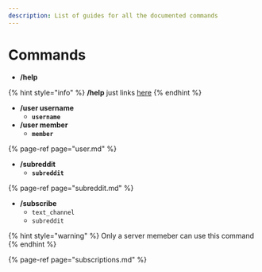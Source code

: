 ```yaml
---
description: List of guides for all the documented commands
---
```


# Commands

* **/help**

{% hint style="info" %}
**/help** just links [here](commands.md)
{% endhint %}

* **/user username**
  * **`username`**
* **/user member**
  * **`member`**

{% page-ref page="user.md" %}

* **/subreddit** 
  * **`subreddit`**

{% page-ref page="subreddit.md" %}

* **/subscribe**
  * `text_channel`
  * `subreddit`

{% hint style="warning" %}
Only a server memeber can use this command
{% endhint %}

{% page-ref page="subscriptions.md" %}



